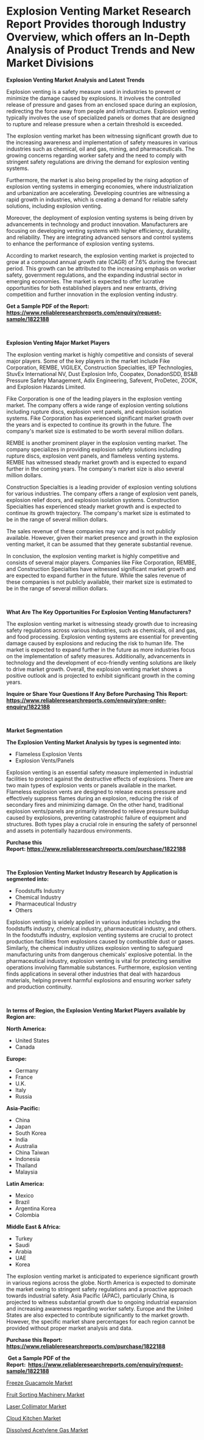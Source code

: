 <p><h1>Explosion Venting Market Research Report Provides thorough Industry Overview, which offers an In-Depth Analysis of Product Trends and New Market Divisions</h1></p><p><strong>Explosion Venting Market Analysis and Latest Trends</strong></p>
<p><p>Explosion venting is a safety measure used in industries to prevent or minimize the damage caused by explosions. It involves the controlled release of pressure and gases from an enclosed space during an explosion, redirecting the force away from people and infrastructure. Explosion venting typically involves the use of specialized panels or domes that are designed to rupture and release pressure when a certain threshold is exceeded.</p><p>The explosion venting market has been witnessing significant growth due to the increasing awareness and implementation of safety measures in various industries such as chemical, oil and gas, mining, and pharmaceuticals. The growing concerns regarding worker safety and the need to comply with stringent safety regulations are driving the demand for explosion venting systems.</p><p>Furthermore, the market is also being propelled by the rising adoption of explosion venting systems in emerging economies, where industrialization and urbanization are accelerating. Developing countries are witnessing a rapid growth in industries, which is creating a demand for reliable safety solutions, including explosion venting.</p><p>Moreover, the deployment of explosion venting systems is being driven by advancements in technology and product innovation. Manufacturers are focusing on developing venting systems with higher efficiency, durability, and reliability. They are integrating advanced sensors and control systems to enhance the performance of explosion venting systems.</p><p>According to market research, the explosion venting market is projected to grow at a compound annual growth rate (CAGR) of 7.6% during the forecast period. This growth can be attributed to the increasing emphasis on worker safety, government regulations, and the expanding industrial sector in emerging economies. The market is expected to offer lucrative opportunities for both established players and new entrants, driving competition and further innovation in the explosion venting industry.</p></p>
<p><strong>Get a Sample PDF of the Report:&nbsp; <a href="https://www.reliableresearchreports.com/enquiry/request-sample/1822188">https://www.reliableresearchreports.com/enquiry/request-sample/1822188</a></strong></p>
<p>&nbsp;</p>
<p><strong>Explosion Venting Major Market Players</strong></p>
<p><p>The explosion venting market is highly competitive and consists of several major players. Some of the key players in the market include Fike Corporation, REMBE, VIGILEX, Construction Specialties, IEP Technologies, StuvEx International NV, Dust Explosion Info, Coopatex, DonadonSDD, BS&B Pressure Safety Management, Adix Engineering, Safevent, ProDetec, ZOOK, and Explosion Hazards Limited.</p><p>Fike Corporation is one of the leading players in the explosion venting market. The company offers a wide range of explosion venting solutions including rupture discs, explosion vent panels, and explosion isolation systems. Fike Corporation has experienced significant market growth over the years and is expected to continue its growth in the future. The company's market size is estimated to be worth several million dollars.</p><p>REMBE is another prominent player in the explosion venting market. The company specializes in providing explosion safety solutions including rupture discs, explosion vent panels, and flameless venting systems. REMBE has witnessed steady market growth and is expected to expand further in the coming years. The company's market size is also several million dollars.</p><p>Construction Specialties is a leading provider of explosion venting solutions for various industries. The company offers a range of explosion vent panels, explosion relief doors, and explosion isolation systems. Construction Specialties has experienced steady market growth and is expected to continue its growth trajectory. The company's market size is estimated to be in the range of several million dollars.</p><p>The sales revenue of these companies may vary and is not publicly available. However, given their market presence and growth in the explosion venting market, it can be assumed that they generate substantial revenue.</p><p>In conclusion, the explosion venting market is highly competitive and consists of several major players. Companies like Fike Corporation, REMBE, and Construction Specialties have witnessed significant market growth and are expected to expand further in the future. While the sales revenue of these companies is not publicly available, their market size is estimated to be in the range of several million dollars.</p></p>
<p>&nbsp;</p>
<p><strong>What Are The Key Opportunities For Explosion Venting Manufacturers?</strong></p>
<p><p>The explosion venting market is witnessing steady growth due to increasing safety regulations across various industries, such as chemicals, oil and gas, and food processing. Explosion venting systems are essential for preventing damage caused by explosions and reducing the risk to human life. The market is expected to expand further in the future as more industries focus on the implementation of safety measures. Additionally, advancements in technology and the development of eco-friendly venting solutions are likely to drive market growth. Overall, the explosion venting market shows a positive outlook and is projected to exhibit significant growth in the coming years.</p></p>
<p><strong>Inquire or Share Your Questions If Any Before Purchasing This Report: <a href="https://www.reliableresearchreports.com/enquiry/pre-order-enquiry/1822188">https://www.reliableresearchreports.com/enquiry/pre-order-enquiry/1822188</a></strong></p>
<p>&nbsp;</p>
<p><strong>Market Segmentation</strong></p>
<p><strong>The Explosion Venting Market Analysis by types is segmented into:</strong></p>
<p><ul><li>Flameless Explosion Vents</li><li>Explosion Vents/Panels</li></ul></p>
<p><p>Explosion venting is an essential safety measure implemented in industrial facilities to protect against the destructive effects of explosions. There are two main types of explosion vents or panels available in the market. Flameless explosion vents are designed to release excess pressure and effectively suppress flames during an explosion, reducing the risk of secondary fires and minimizing damage. On the other hand, traditional explosion vents/panels are primarily intended to relieve pressure buildup caused by explosions, preventing catastrophic failure of equipment and structures. Both types play a crucial role in ensuring the safety of personnel and assets in potentially hazardous environments.</p></p>
<p><strong>Purchase this Report:&nbsp;<a href="https://www.reliableresearchreports.com/purchase/1822188">https://www.reliableresearchreports.com/purchase/1822188</a></strong></p>
<p>&nbsp;</p>
<p><strong>The Explosion Venting Market Industry Research by Application is segmented into:</strong></p>
<p><ul><li>Foodstuffs Industry</li><li>Chemical Industry</li><li>Pharmaceutical Industry</li><li>Others</li></ul></p>
<p><p>Explosion venting is widely applied in various industries including the foodstuffs industry, chemical industry, pharmaceutical industry, and others. In the foodstuffs industry, explosion venting systems are crucial to protect production facilities from explosions caused by combustible dust or gases. Similarly, the chemical industry utilizes explosion venting to safeguard manufacturing units from dangerous chemicals' explosive potential. In the pharmaceutical industry, explosion venting is vital for protecting sensitive operations involving flammable substances. Furthermore, explosion venting finds applications in several other industries that deal with hazardous materials, helping prevent harmful explosions and ensuring worker safety and production continuity.</p></p>
<p>&nbsp;</p>
<p><strong>In terms of Region, the Explosion Venting Market Players available by Region are:</strong></p>
<p>
    <p> <strong> North America: </strong>
        <ul>
            <li>United States</li>
            <li>Canada</li>
        </ul>
        </p> 
    <p> <strong> Europe: </strong>
        <ul>
            <li>Germany</li>
            <li>France</li>
            <li>U.K.</li>
            <li>Italy</li>
            <li>Russia</li>
        </ul>
        </p> 
    <p> <strong> Asia-Pacific: </strong>
        <ul>
            <li>China</li>
            <li>Japan</li>
            <li>South Korea</li>
            <li>India</li>
            <li>Australia</li>
            <li>China Taiwan</li>
            <li>Indonesia</li>
            <li>Thailand</li>
            <li>Malaysia</li>
        </ul>
        </p> 
    <p> <strong> Latin America: </strong>
        <ul>
            <li>Mexico</li>
            <li>Brazil</li>
            <li>Argentina Korea</li>
            <li>Colombia</li>
        </ul>
        </p> 
    <p> <strong> Middle East & Africa: </strong>
        <ul>
            <li>Turkey</li>
            <li>Saudi</li>
            <li>Arabia</li>
            <li>UAE</li>
            <li>Korea</li>
        </ul>
    </p>
    </p>
<p><p>The explosion venting market is anticipated to experience significant growth in various regions across the globe. North America is expected to dominate the market owing to stringent safety regulations and a proactive approach towards industrial safety. Asia Pacific (APAC), particularly China, is projected to witness substantial growth due to ongoing industrial expansion and increasing awareness regarding worker safety. Europe and the United States are also expected to contribute significantly to the market growth. However, the specific market share percentages for each region cannot be provided without proper market analysis and data.</p></p>
<p><strong>Purchase this Report: <a href="https://www.reliableresearchreports.com/purchase/1822188">https://www.reliableresearchreports.com/purchase/1822188</a></strong></p>
<p>&nbsp;<strong>Get a Sample PDF of the Report:&nbsp;&nbsp;<a href="https://www.reliableresearchreports.com/enquiry/request-sample/1822188">https://www.reliableresearchreports.com/enquiry/request-sample/1822188</a></strong></p>
<p><strong></strong></p>
<p><p><a href="https://medium.com/@lauragriffin12/decoding-freeze-guacamole-market-metrics-market-share-trends-and-growth-patterns-704b2f1c5d59">Freeze Guacamole Market</a></p><p><a href="https://github.com/FassouRP/Market-Research-Report-List-2/blob/main/fruit-sorting-machinery-market.md">Fruit Sorting Machinery Market</a></p><p><a href="https://medium.com/@lauragriffin12/decoding-laser-collimator-market-metrics-market-share-trends-and-growth-patterns-0d15c5793958">Laser Collimator Market</a></p><p><a href="https://github.com/ashepherd82/Market-Research-Report-List-2/blob/main/cloud-kitchen-market.md">Cloud Kitchen Market</a></p><p><a href="https://medium.com/@lauragriffin12/dissolved-acetylene-gas-market-the-key-to-successful-business-strategy-forecast-till-2030-a4e510819b62">Dissolved Acetylene Gas Market</a></p></p>